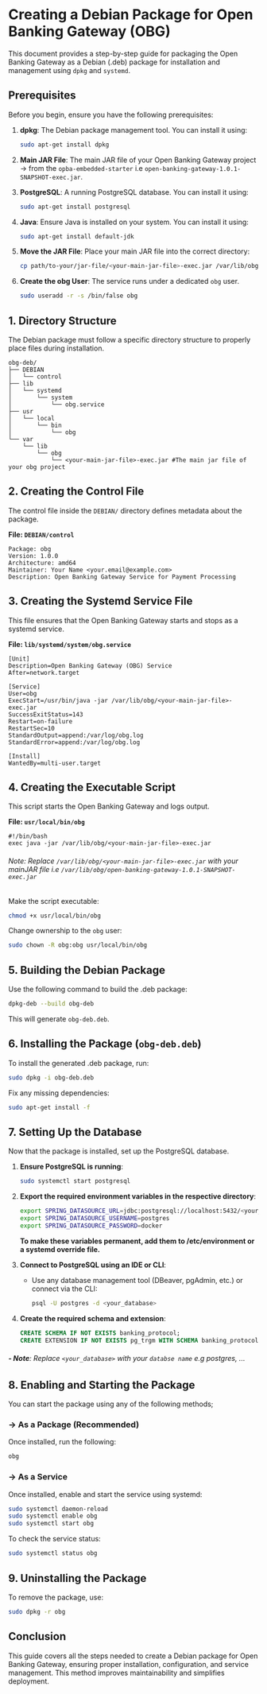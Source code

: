 # Creating a Debian Package for Open Banking Gateway (OBG)

This document provides a step-by-step guide for packaging the Open Banking Gateway as a Debian (.deb) package for installation and management using `dpkg` and `systemd`.

## Prerequisites
Before you begin, ensure you have the following prerequisites:
1. **dpkg**: The Debian package management tool. You can install it using:
   ```bash
   sudo apt-get install dpkg
   ```
2. **Main JAR File**: The main JAR file of your Open Banking Gateway project -> from the `opba-embedded-starter` i.e `open-banking-gateway-1.0.1-SNAPSHOT-exec.jar`.
   
3. **PostgreSQL**: A running PostgreSQL database. You can install it using:
   ```bash
   sudo apt-get install postgresql
   ```
4. **Java**: Ensure Java is installed on your system. You can install it using:
   ```bash
   sudo apt-get install default-jdk
   ```
5. **Move the JAR File**: Place your main JAR file into the correct directory:
   ```bash
   cp path/to-your/jar-file/<your-main-jar-file>-exec.jar /var/lib/obg/
    ```
6. **Create the obg User**: The service runs under a dedicated `obg` user.
    ```bash
    sudo useradd -r -s /bin/false obg
    ```

## 1. Directory Structure
The Debian package must follow a specific directory structure to properly place files during installation.

```
obg-deb/
├── DEBIAN
│   └── control
├── lib
│   └── systemd
│       └── system
│           └── obg.service
├── usr
│   └── local
│       └── bin
│           └── obg
└── var
    └── lib
        └── obg
            └── <your-main-jar-file>-exec.jar #The main jar file of your obg project
```

## 2. Creating the Control File
The control file inside the `DEBIAN/` directory defines metadata about the package.

**File: `DEBIAN/control`**
```
Package: obg
Version: 1.0.0
Architecture: amd64
Maintainer: Your Name <your.email@example.com>
Description: Open Banking Gateway Service for Payment Processing
```

## 3. Creating the Systemd Service File
This file ensures that the Open Banking Gateway starts and stops as a systemd service.

**File: `lib/systemd/system/obg.service`**
```
[Unit]
Description=Open Banking Gateway (OBG) Service
After=network.target 

[Service]
User=obg
ExecStart=/usr/bin/java -jar /var/lib/obg/<your-main-jar-file>-exec.jar
SuccessExitStatus=143
Restart=on-failure
RestartSec=10
StandardOutput=append:/var/log/obg.log
StandardError=append:/var/log/obg.log

[Install]
WantedBy=multi-user.target
```

## 4. Creating the Executable Script
This script starts the Open Banking Gateway and logs output.

**File: `usr/local/bin/obg`**
```
#!/bin/bash
exec java -jar /var/lib/obg/<your-main-jar-file>-exec.jar
```

###### Note: Replace `/var/lib/obg/<your-main-jar-file>-exec.jar` with your mainJAR file i.e `/var/lib/obg/open-banking-gateway-1.0.1-SNAPSHOT-exec.jar`

Make the script executable:
```bash
chmod +x usr/local/bin/obg
```

Change ownership to the `obg` user:
```bash
sudo chown -R obg:obg usr/local/bin/obg
```

## 5. Building the Debian Package
Use the following command to build the .deb package:
```bash
dpkg-deb --build obg-deb
```

This will generate `obg-deb.deb`.

## 6. Installing the Package (`obg-deb.deb`)
To install the generated .deb package, run:
```bash
sudo dpkg -i obg-deb.deb
```

Fix any missing dependencies:
```bash
sudo apt-get install -f
```

## 7. Setting Up the Database
Now that the package is installed, set up the PostgreSQL database.

1. **Ensure PostgreSQL is running**:
   ```bash
   sudo systemctl start postgresql
   ```

2. **Export the required environment variables in the respective directory**:
   ```bash
   export SPRING_DATASOURCE_URL=jdbc:postgresql://localhost:5432/<your_database>?schema=banking_protocol
   export SPRING_DATASOURCE_USERNAME=postgres
   export SPRING_DATASOURCE_PASSWORD=docker
   ```
    **To make these variables permanent, add them to /etc/environment or a systemd override file.**
3. **Connect to PostgreSQL using an IDE or CLI**:
   - Use any database management tool (DBeaver, pgAdmin, etc.) or connect via the CLI:
     ```bash
     psql -U postgres -d <your_database>
     ```

4. **Create the required schema and extension**:
   ```sql
   CREATE SCHEMA IF NOT EXISTS banking_protocol;
   CREATE EXTENSION IF NOT EXISTS pg_trgm WITH SCHEMA banking_protocol;
   ```
###### **- Note**: Replace `<your_database>` with your `databse name` e.g postgres, ...

## 8. Enabling and Starting the Package
You can start the package using any of the following methods;
### -> As a Package (Recommended)
Once installed, run the following:
```bash
obg
```

### -> As a Service
Once installed, enable and start the service using systemd:
```bash
sudo systemctl daemon-reload
sudo systemctl enable obg
sudo systemctl start obg
```

To check the service status:
```bash
sudo systemctl status obg
```

## 9. Uninstalling the Package
To remove the package, use:
```bash
sudo dpkg -r obg
```

## Conclusion
This guide covers all the steps needed to create a Debian package for Open Banking Gateway, ensuring proper installation, configuration, and service management. This method improves maintainability and simplifies deployment.

